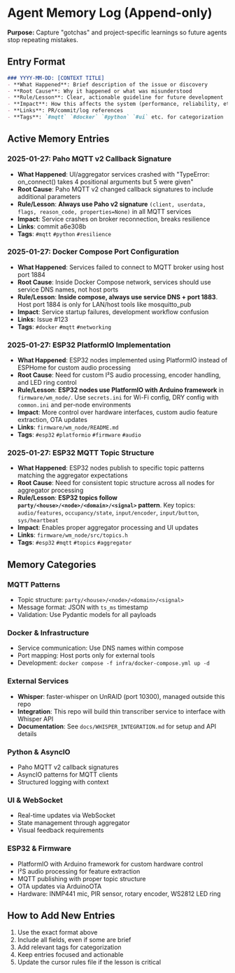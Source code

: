 # Agent Memory Log (Append-only)

**Purpose:** Capture "gotchas" and project-specific learnings so future agents stop repeating mistakes.

## Entry Format
```markdown
### YYYY-MM-DD: [CONTEXT TITLE]
- **What Happened**: Brief description of the issue or discovery
- **Root Cause**: Why it happened or what was misunderstood
- **Rule/Lesson**: Clear, actionable guideline for future development
- **Impact**: How this affects the system (performance, reliability, etc.)
- **Links**: PR/commit/log references
- **Tags**: `#mqtt` `#docker` `#python` `#ui` etc. for categorization
```

## Active Memory Entries

### 2025-01-27: Paho MQTT v2 Callback Signature
- **What Happened**: UI/aggregator services crashed with "TypeError: on_connect() takes 4 positional arguments but 5 were given"
- **Root Cause**: Paho MQTT v2 changed callback signatures to include additional parameters
- **Rule/Lesson**: **Always use Paho v2 signature** `(client, userdata, flags, reason_code, properties=None)` in all MQTT services
- **Impact**: Service crashes on broker reconnection, breaks resilience
- **Links**: commit a6e308b
- **Tags**: `#mqtt` `#python` `#resilience`

### 2025-01-27: Docker Compose Port Configuration
- **What Happened**: Services failed to connect to MQTT broker using host port 1884
- **Root Cause**: Inside Docker Compose network, services should use service DNS names, not host ports
- **Rule/Lesson**: **Inside compose, always use service DNS + port 1883**. Host port 1884 is only for LAN/host tools like mosquitto_pub
- **Impact**: Service startup failures, development workflow confusion
- **Links**: Issue #123
- **Tags**: `#docker` `#mqtt` `#networking`

### 2025-01-27: ESP32 PlatformIO Implementation
- **What Happened**: ESP32 nodes implemented using PlatformIO instead of ESPHome for custom audio processing
- **Root Cause**: Need for custom I²S audio processing, encoder handling, and LED ring control
- **Rule/Lesson**: **ESP32 nodes use PlatformIO with Arduino framework** in `firmware/wm_node/`. Use `secrets.ini` for Wi-Fi config, DRY config with `common.ini` and per-node environments
- **Impact**: More control over hardware interfaces, custom audio feature extraction, OTA updates
- **Links**: `firmware/wm_node/README.md`
- **Tags**: `#esp32` `#platformio` `#firmware` `#audio`

### 2025-01-27: ESP32 MQTT Topic Structure
- **What Happened**: ESP32 nodes publish to specific topic patterns matching the aggregator expectations
- **Root Cause**: Need for consistent topic structure across all nodes for aggregator processing
- **Rule/Lesson**: **ESP32 topics follow `party/<house>/<node>/<domain>/<signal>` pattern**. Key topics: `audio/features`, `occupancy/state`, `input/encoder`, `input/button`, `sys/heartbeat`
- **Impact**: Enables proper aggregator processing and UI updates
- **Links**: `firmware/wm_node/src/topics.h`
- **Tags**: `#esp32` `#mqtt` `#topics` `#aggregator`

## Memory Categories

### MQTT Patterns
- Topic structure: `party/<house>/<node>/<domain>/<signal>`
- Message format: JSON with `ts_ms` timestamp
- Validation: Use Pydantic models for all payloads

### Docker & Infrastructure
- Service communication: Use DNS names within compose
- Port mapping: Host ports only for external tools
- Development: `docker compose -f infra/docker-compose.yml up -d`

### External Services
- **Whisper**: faster-whisper on UnRAID (port 10300), managed outside this repo
- **Integration**: This repo will build thin transcriber service to interface with Whisper API
- **Documentation**: See `docs/WHISPER_INTEGRATION.md` for setup and API details

### Python & AsyncIO
- Paho MQTT v2 callback signatures
- AsyncIO patterns for MQTT clients
- Structured logging with context

### UI & WebSocket
- Real-time updates via WebSocket
- State management through aggregator
- Visual feedback requirements

### ESP32 & Firmware
- PlatformIO with Arduino framework for custom hardware control
- I²S audio processing for feature extraction
- MQTT publishing with proper topic structure
- OTA updates via ArduinoOTA
- Hardware: INMP441 mic, PIR sensor, rotary encoder, WS2812 LED ring

## How to Add New Entries
1. Use the exact format above
2. Include all fields, even if some are brief
3. Add relevant tags for categorization
4. Keep entries focused and actionable
5. Update the cursor rules file if the lesson is critical
